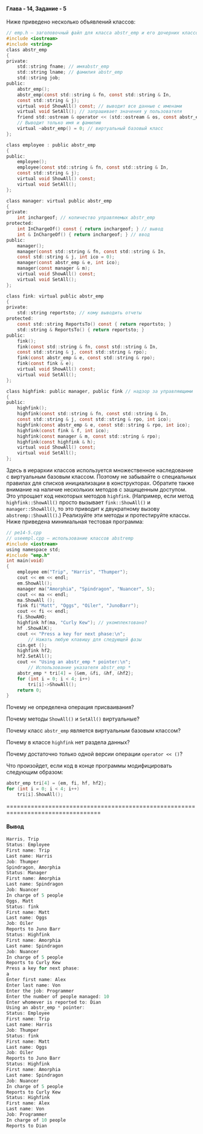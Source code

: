 #### Глава - 14, Задание - 5 ####

Ниже приведено несколько объявлений классов:

```objectivec
// emp.h — заголовочный файл для класса abstr_emp и его дочерних классов 
#include <iostream> 
#include <string> 
class abstr_emp 
{ 
private: 
	std::string fname; // имяabstr_emp 
	std::string lname; // фамилия abstr_emp 
	std::string job; 
public: 
	abstr_emp(); 
	abstr_emp(const std::string & fn, const std::string & In, 
	const std::string & j); 
	virtual void ShowAll() const; // выводит все данные с именами 
	virtual void SetAll(); // запрашивает значения у пользователя 
	friend std::ostream & operator << (std::ostream & os, const abstr_emp & e); 
	// Выводит только имя и фамилию 
	virtual ~abstr_emp() = 0; // виртуальный базовый класс 
}; 
```

```objectivec
class employee : public abstr_emp 
{ 
public: 
	employee(); 
	employee(const std::string & fn, const std::string & In, 
	const std::string & j); 
	virtual void ShowAll() const; 
	virtual void SetAll(); 
}; 
```

```objectivec
class manager: virtual public abstr_emp 
{ 
private: 
	int inchargeof; // количество управляемых abstr_emp 
protected: 
	int InChargeOf() const { return inchargeof; } // вывод 
	int & InChargeOf() { return inchargeof; } // ввод 
public: 
	manager(); 
	manager(const std::string & fn, const std::string & In, 
	const std::string & j, int ico = 0); 
	manager(const abstr_emp & e, int ico); 
	manager(const manager & m); 
	virtual void ShowAll() const;
	virtual void SetAll();
};
```

```objectivec
class fink: virtual public abstr_emp 
{ 
private: 
	std::string reportsto; // кому выводить отчеты 
protected: 
	const std::string ReportsTo() const { return reportsto; } 
	std::string & ReportsTo() { return reportsto; } 
public: 
	fink(); 
	fink(const std::string & fn, const std::string & In, 
	const std::string & j, const std::string & rpo); 
	fink(const abstr_emp & e, const std::string & rpo); 
	fink(const fink & e); 
	virtual void ShowAll() const; 
	virtual void SetAll();
}; 
```

```objectivec
class highfink: public manager, public fink // надзор за управляющими 
{ 
public: 
	highfink(); 
	highfink(const std::string & fn, const std::string & In, 
	const std::string & j, const std::string & rpo, int ico); 
	highfink(const abstr_emp & e, const std::string & rpo, int ico); 
	highfink(const fink & f, int ico); 
	highfink(const manager & m, const std::string & rpo); 
	highfink(const highfink & h); 
	virtual void ShowAll() const; 
	virtual void SetAll(); 
}; 
```

Здесь в иерархии классов используется множественное наследование с
виртуальным базовым классом. Поэтому не забывайте о специальных правилах для
списков инициализации в конструкторах. Обратите также внимание на наличие
нескольких методов с защищенным доступом. Это упрощает код некоторых
методов ```highfink```. (Например, если метод ```highfink::ShowAll()``` просто
вызывает ```fink::ShowAll()``` и ```manager::ShowAll()```, то это приводит к двукратному
вызову ```abstremp::ShowAll()```.) Реализуйте эти методы и протестируйте классы.
Ниже приведена минимальная тестовая программа:

```objectivec
// ре14-5.срр 
// useempl.cpp — использование классов abstremp 
#include <iostream> 
using namespace std; 
#include "emp.h" 
int main(void) 
{ 
	employee em("Trip", "Harris", "Thumper"); 
	cout << em << endl; 
	em.ShowAll(); 
	manager ma("Amorphia", "Spindragon", "Nuancer", 5); 
	cout << ma << endl; 
	ma.ShowAll (); 
	fink fi("Matt", "Oggs", "Oiler", "JunoBarr"); 
	cout << fi << endl; 
	fi.ShowAHO; 
	highfink hf(ma, "Curly Kew"); // укомплектовано? 
	hf .ShowAlK); 
	cout << "Press a key for next phase:\n"; 
		// Нажать любую клавишу для следующей фазы 
	cin.get (); 
	highfink hf2; 
	hf2.SetAll(); 
	cout << "Using an abstr_emp * pointer:\n"; 
		// Использование указателя abstr_emp * 
	abstr_emp * tri[4] = {&em, &fi, &hf, &hf2}; 
	for (int i = 0; i < 4; i++) 
		tri[i]->ShowAll(); 
	return 0; 
}
```

Почему не определена операция присваивания?

Почему методы ```ShowAll()``` и ```SetAll()``` виртуальные?

Почему класс ```abstr_emp``` является виртуальным базовым классом?

Почему в классе ```highfink``` нет раздела данных?

Почему достаточно только одной версии операции ```operator << ()```?

Что произойдет, если код в конце программы модифицировать следующим
образом:

```objectivec
abstr_emp tri[4] = {em, fi, hf, hf2}; 
for (int i = 0; i < 4; i++) 
	tri[i].ShowAll();
```

=================================================================================
#### Вывод ####
```objectivec
Harris, Trip
Status: Employee
First name: Trip
Last name: Harris
Job: Thumper
Spindragon, Amorphia
Status: Manager
First name: Amorphia
Last name: Spindragon
Job: Nuancer
In charge of 5 people
Oggs, Matt
Status: fink
First name: Matt
Last name: Oggs
Job: Oiler
Reports to Juno Barr
Status: Highfink
First name: Amorphia
Last name: Spindragon
Job: Nuancer
In charge of 5 people
Reports to Curly Kew
Press a key for next phase:
a
Enter first name: Alex
Enter last name: Von
Enter the job: Programmer
Enter the number of people managed: 10
Enter whomever is reported to: Dian
Using an abstr_emp * pointer:
Status: Employee
First name: Trip
Last name: Harris
Job: Thumper
Status: fink
First name: Matt
Last name: Oggs
Job: Oiler
Reports to Juno Barr
Status: Highfink
First name: Amorphia
Last name: Spindragon
Job: Nuancer
In charge of 5 people
Reports to Curly Kew
Status: Highfink
First name: Alex
Last name: Von
Job: Programmer
In charge of 10 people
Reports to Dian
```
